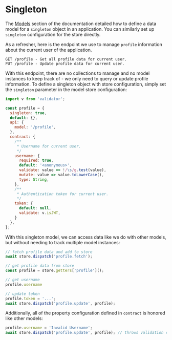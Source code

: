 # Singleton

The [Models](/guide/models/singleton.md) section of the documentation detailed how to define a data model for a `singleton` object in an application. You can similarly set up `singleton` configuration for the store directly.

As a refresher, here is the endpoint we use to manage `profile` information about the current user of the application.

```
GET /profile - Get all profile data for current user.
PUT /profile - Update profile data for current user.
```

With this endpoint, there are no collections to manage and no model instances to keep track of - we only need to query or update profile information. To define a singleton object with store configuration, simply set the `singleton` parameter in the model store configuration:

```javascript
import v from 'validator';

const profile = {
  singleton: true,
  default: {},
  api: {
    model: '/profile',
  },
  contract: {
    /**
     * Username for current user.
     */
    username: {
      required: true,
      default: '<anonymous>',
      validate: value => !/\s/g.test(value),
      mutate: value => value.toLowerCase(),
      type: String,
    },
    /**
     * Authentication token for current user.
     */
    token: {
      default: null,
      validate: v.isJWT,
    }
  },
};
```

With this singleton model, we can access data like we do with other models, but without needing to track multiple model instances:

```javascript
// fetch profile data and add to store
await store.dispatch('profile.fetch');

// get profile data from store
const profile = store.getters['profile']();

// get username
profile.username

// update token
profile.token = '...';
await store.dispatch('profile.update', profile);
```

Additionally, all of the property configuration defined in `contract` is honored like other models:

```javascript
profile.username = 'Invalid Username';
await store.dispatch('profile.update', profile); // throws validation error
```
